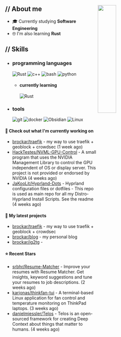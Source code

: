 
<p align = center > </p>

<div>

<img align="right" width="30%" style="max-width: 300px; min-width: 200px;" src="https://i.pinimg.com/originals/5f/29/30/5f293030b863a0c6f927959f7c57d3bc.jpg"/>

<h2> // About me </h2>

- 🎓 Currently studying **Software Engineering**
- 🤓 I'm also learning **Rust**

<h2>  // Skills  </h2>
  
- <h3> programming languages </h3>
  <img src = "https://img.shields.io/badge/Rust-000000?style=for-the-badge&logo=rust&logoColor=red" alt = "Rust" />
  <img src = "https://img.shields.io/badge/c++-%2300599C.svg?style=for-the-badge&logo=c%2B%2B&logoColor=white" alt = "c++" />
  <img src = "https://img.shields.io/badge/shell_script-%23121011.svg?style=for-the-badge&logo=gnu-bash&logoColor=white" alt = "bash" />
  <img src = "https://img.shields.io/badge/Python-14354C?style=for-the-badge&logo=python&logoColor=white" alt = "python" />
  
  - <h4> currently learning </h4>
    <img src = "https://img.shields.io/badge/Rust-000000?style=for-the-badge&logo=rust&logoColor=red" alt = "Rust" />

- <h3> tools </h3>
    <img src = "https://img.shields.io/badge/git-%23F05033.svg?style=for-the-badge&logo=git&logoColor=white" alt = "git" />
    <img src = "https://img.shields.io/badge/docker-%230db7ed.svg?style=for-the-badge&logo=docker&logoColor=white" alt = "docker" />
    <img src = "https://img.shields.io/badge/Obsidian-%23483699.svg?style=for-the-badge&logo=obsidian&logoColor=white" alt = "Obsidian" />
    <img src = "https://img.shields.io/badge/Linux-FCC624?style=for-the-badge&logo=linux&logoColor=black" alt = "Linux" />

#### 👷 Check out what I'm currently working on

- [brockar/traefik](https://github.com/brockar/traefik) - my way to use traefik &#43; geoblock &#43; crowdsec (1 week ago)
- [HackTestes/NVML-GPU-Control](https://github.com/HackTestes/NVML-GPU-Control) - A small program that uses the NVIDIA Management Library to control the GPU independent of OS or display server. This project is not provided or endorsed by NVIDIA (4 weeks ago)
- [JaKooLit/Hyprland-Dots](https://github.com/JaKooLit/Hyprland-Dots) - Hyprland configuration files or dotfiles - This repo is used as main repo for all my Distro-Hyprland Install Scripts. See the readme (4 weeks ago)

#### 🌱 My latest projects

- [brockar/traefik](https://github.com/brockar/traefik) - my way to use traefik &#43; geoblock &#43; crowdsec
- [brockar/blog](https://github.com/brockar/blog) - my personal blog
- [brockar/ig2tg](https://github.com/brockar/ig2tg) - 

#### ⭐ Recent Stars

- [srbhr/Resume-Matcher](https://github.com/srbhr/Resume-Matcher) - Improve your resumes with Resume Matcher. Get insights, keyword suggestions and tune your resumes to job descriptions.  (2 weeks ago)
- [karjonas/thinkfan-tui](https://github.com/karjonas/thinkfan-tui) - A terminal-based Linux application for fan control and temperature monitoring on ThinkPad laptops. (3 weeks ago)
- [danielmiessler/Telos](https://github.com/danielmiessler/Telos) - Telos is an open-sourced framework for creating Deep Context about things that matter to humans. (4 weeks ago)
